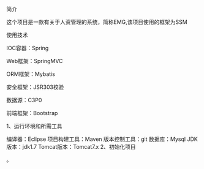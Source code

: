 简介

这个项目是一款有关于人资管理的系统，简称EMG,该项目使用的框架为SSM

使用技术

IOC容器：Spring

Web框架：SpringMVC

ORM框架：Mybatis

安全框架：JSR303校验

数据源：C3P0

前端框架：Bootstrap

1、运行环境和所需工具

编译器：Eclipse 项目构建工具：Maven 版本控制工具：git 数据库：Mysql JDK版本：jdk1.7 Tomcat版本：Tomcat7.x 
2、初始化项目

。
